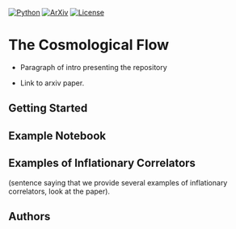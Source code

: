 [![Python](https://img.shields.io/badge/python-3.8.2-blue.svg)](https://python.org)
[![ArXiv](https://img.shields.io/badge/arXiv-2210...-yellowgreen.svg)](https://google.com)
[![License](https://img.shields.io/badge/License-MIT-blue.svg)](https://choosealicense.com/licenses/mit/)



# The Cosmological Flow

* Paragraph of intro presenting the repository

* Link to arxiv paper.

## Getting Started

## Example Notebook

## Examples of Inflationary Correlators

(sentence saying that we provide several examples of inflationary correlators, look at the paper).

### 

## Authors


